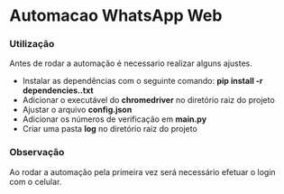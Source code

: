 # Automacao WhatsApp Web

### Utilização

Antes de rodar a automação é necessario realizar alguns ajustes.

- Instalar as dependências com o seguinte comando:
		**pip install -r dependencies..txt**
- Adicionar o executável do **chromedriver** no diretório raiz do projeto
- Ajustar o arquivo **config.json**
- Adicionar os números de verificação em **main.py**
- Criar uma pasta **log** no diretório raiz do projeto

### Observação

Ao rodar a automação pela primeira vez será necessário efetuar o login com o celular.

